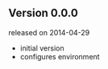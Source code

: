 
Version 0.0.0
-------------

released on 2014-04-29

  * initial version
  * configures environment
